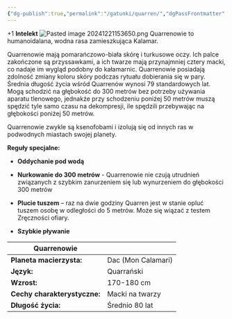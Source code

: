 ```yaml
---
{"dg-publish":true,"permalink":"/gatunki/quarren/","dgPassFrontmatter":true}
---
```


+1 **Intelekt**
![Pasted image 20241221153650.png](/img/user/Obrazy/Pasted%20image%2020241221153650.png)
Quarrenowie to humanoidalana, wodna rasa zamieszkująca Kalamar.

Quarrenowie mają pomarańczowo-biała skórę i turkusowe oczy. Ich palce zakończone są przyssawkami, a ich twarze mają przynajmniej cztery macki, co nadaje im wygląd podobny do kałamarnic. Quarrenowie posiadają zdolność zmiany koloru skóry podczas rytuału dobierania się w pary. Średnia długość życia wśród Quarrenów wynosi 79 standardowych lat. Mogą schodzić na głębokość do 300 metrów bez potrzeby używania aparatu tlenowego, jednakże przy schodzeniu poniżej 50 metrów muszą spędzić tyle samo czasu na dekompresji, ile spędzili przebywając na głębokości poniżej 50 metrów.

Quarrenowie zwykle są ksenofobami i izolują się od innych ras w podwodnych miastach swojej planety.

**Reguły specjalne:**

- **Oddychanie pod wodą**

- **Nurkowanie do 300 metrów** - Quarrenowie nie czują utrudnień związanych z szybkim zanurzeniem się lub wynurzeniem do głębokości 300 metrów

- **Plucie tuszem** – raz na dwie godziny Quarren jest w stanie opluć tuszem osobę w odległości do 5 metrów. Może się wiązać z testem Zręczności ofiary.

- **Szybkie pływanie**

| **Quarrenowie**              |                    |
| ---------------------------- | ------------------ |
| **Planeta macierzysta:**     | Dac (Mon Calamari) |
| **Język:**                   | Quarrański         |
| **Wzrost:**                  | 170-180 cm         |
| **Cechy charakterystyczne:** | Macki na twarzy    |
| **Długość życia:**           | Średnio 80 lat     |